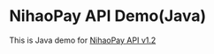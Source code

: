 # NihaoPay API Demo(Java)

This is Java demo for [NihaoPay API v1.2](https://docs.nihaopay.com/api/v1.2)

